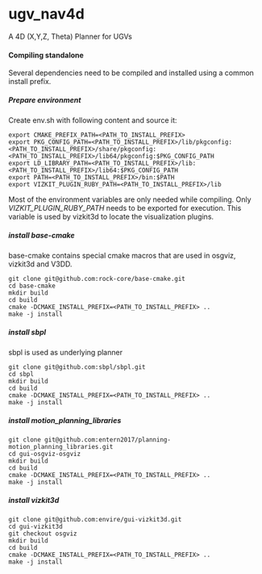 ugv_nav4d
=============
A 4D (X,Y,Z, Theta) Planner for UGVs


#### Compiling standalone

Several dependencies need to be compiled and installed using a common install prefix.

##### Prepare environment
Create env.sh with following content and source it:
```
export CMAKE_PREFIX_PATH=<PATH_TO_INSTALL_PREFIX>
export PKG_CONFIG_PATH=<PATH_TO_INSTALL_PREFIX>/lib/pkgconfig:<PATH_TO_INSTALL_PREFIX>/share/pkgconfig:<PATH_TO_INSTALL_PREFIX>/lib64/pkgconfig:$PKG_CONFIG_PATH
export LD_LIBRARY_PATH=<PATH_TO_INSTALL_PREFIX>/lib:<PATH_TO_INSTALL_PREFIX>/lib64:$PKG_CONFIG_PATH
export PATH=<PATH_TO_INSTALL_PREFIX>/bin:$PATH
export VIZKIT_PLUGIN_RUBY_PATH=<PATH_TO_INSTALL_PREFIX>/lib
```

Most of the environment variables are only needed while compiling. Only *VIZKIT_PLUGIN_RUBY_PATH* needs to be exported for execution. This variable is used by vizkit3d to locate the visualization plugins.

##### install base-cmake
base-cmake contains special cmake macros that are used in osgviz, vizkit3d and V3DD. 

```
git clone git@github.com:rock-core/base-cmake.git
cd base-cmake
mkdir build
cd build
cmake -DCMAKE_INSTALL_PREFIX=<PATH_TO_INSTALL_PREFIX> ..
make -j install
```


##### install sbpl
sbpl is used as underlying planner

```
git clone git@github.com:sbpl/sbpl.git
cd sbpl
mkdir build
cd build
cmake -DCMAKE_INSTALL_PREFIX=<PATH_TO_INSTALL_PREFIX> ..
make -j install
```


##### install motion_planning_libraries
```
git clone git@github.com:entern2017/planning-motion_planning_libraries.git
cd gui-osgviz-osgviz
mkdir build
cd build
cmake -DCMAKE_INSTALL_PREFIX=<PATH_TO_INSTALL_PREFIX> ..
make -j install
```
##### install vizkit3d
```
git clone git@github.com:envire/gui-vizkit3d.git
cd gui-vizkit3d
git checkout osgviz
mkdir build
cd build
cmake -DCMAKE_INSTALL_PREFIX=<PATH_TO_INSTALL_PREFIX> ..
make -j install
```
